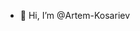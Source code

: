 - 👋 Hi, I’m @Artem-Kosariev

<!---
Artem-Kosariev/Artem-Kosariev is a ✨ special ✨ repository because its `README.md` (this file) appears on your GitHub profile.
You can click the Preview link to take a look at your changes.
--->
